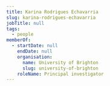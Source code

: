 ```yaml
---
title: Karina Rodrigues Echavarria
slug: karina-rodrigues-echavarria
jobTitle: null
tags:
  - people
memberOf:
  - startDate: null
    endDate: null
    organisation:
      name: University of Brighton
      slug: university-of-brighton
    roleName: Principal investigator
---
```

